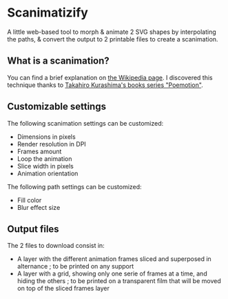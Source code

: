 # Scanimatizify

A little web-based tool to morph & animate 2 SVG shapes by interpolating the paths, & convert the output to 2 printable files to create a scanimation.

## What is a scanimation?

You can find a brief explanation on [the Wikipedia page](https://en.wikipedia.org/wiki/Barrier-grid_animation_and_stereography).
I discovered this technique thanks to [Takahiro Kurashima's books series "Poemotion"](https://www.lars-mueller-publishers.com/tags/poemotion).

## Customizable settings

The following scanimation settings can be customized:

- Dimensions in pixels
- Render resolution in DPI
- Frames amount
- Loop the animation
- Slice width in pixels
- Animation orientation

The following path settings can be customized:

- Fill color
- Blur effect size

## Output files

The 2 files to download consist in:

- A layer with the different animation frames sliced and superposed in alternance ; to be printed on any support
- A layer with a grid, showing only one serie of frames at a time, and hiding the others ; to be printed on a transparent film that will be moved on top of the sliced frames layer
